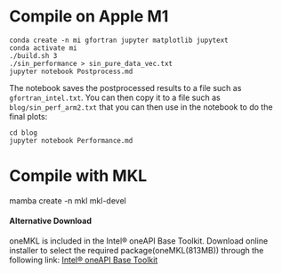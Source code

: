 # Compile on Apple M1

```
conda create -n mi gfortran jupyter matplotlib jupytext
conda activate mi
./build.sh 3
./sin_performance > sin_pure_data_vec.txt
jupyter notebook Postprocess.md
```

The notebook saves the postprocessed results to a file such as
`gfortran_intel.txt`. You can then copy it to a file such as
`blog/sin_perf_arm2.txt` that you can then use in the notebook to do the final
plots:
```
cd blog
jupyter notebook Performance.md
```

# Compile with MKL

mamba create -n mkl mkl-devel

#### Alternative Download

oneMKL is included in the Intel® oneAPI Base Toolkit. Download online installer
to select the required package(oneMKL(813MB)) through the following link:
[Intel® oneAPI Base Toolkit](https://www.intel.com/content/www/us/en/developer/tools/oneapi/base-toolkit-download.html?operatingsystem=linux&distributions=webdownload&options=online)
